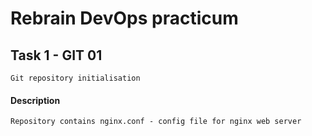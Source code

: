 # Rebrain DevOps practicum
## Task 1 - GIT 01
	Git repository initialisation

#### Description
	Repository contains nginx.conf - config file for nginx web server	


